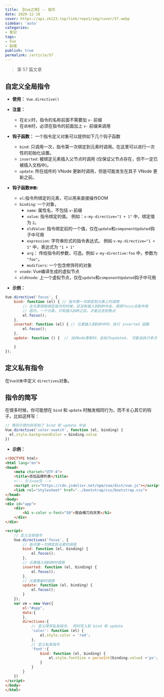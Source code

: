 ```yaml
---
title: 【Vue之旅】-- 指令
date: 2020-12-18
cover: https://api.zk123.top/link/repo1/img/cover/57.webp
sidebar: 'auto'
categories:
- 笔记
tags:
- Vue
- 前端
publish: true
permalink: /article/57
---
```


> 第 57 篇文章
<!-- more -->

## 自定义全局指令
- **使用：** `Vue.directive()`

- **注意：** 
    - 在`定义`时，指令的名称前面不需要加 `v-` 前缀
    - 在`调用`时，必须在指令的前面加上 `v-` 前缀来调用
- **钩子函数：**
    一个指令定义对象可以提供如下几个钩子函数 
    - `bind`: 只调用一次，指令第一次绑定到元素时调用。在这里可以进行一次性的初始化设置。
    - `inserted`: 被绑定元素插入父节点时调用 (仅保证父节点存在，但不一定已被插入文档中)。
    - `update`: 所在组件的 VNode 更新时调用，但是可能发生在其子 VNode 更新之前。
    
- **钩子函数`参数`:**
    - `el`:指令所绑定的元素，可以用来直接操作DOM
    - `binding`: 一个对象，
        - `name`: 属性名，不包括 `v-`前缀
        - `value`: 指令绑定的值。 例如：`v-my-directive="1 + 1"` 中，绑定值为 `2`。
        - `oldValue`: 指令绑定前的一个值，仅在`update`和`componentUpdated`钩子中可用
        - `expression`: 字符串形式的指令表达式。 例如 `v-my-directive="1 + 1"` 中，表达式为 `"1 + 1"`
        - `arg`： 传给指令的参数，可选。例如 `v-my-directive:foo` 中，参数为 `"foo"`。
        - `modifiers`: 一个包含修饰符的对象
    - `vnode`: Vue编译生成的虚拟节点
    - `oldVnode`: 上一个虚拟节点，仅在`update`和`componentUpdated`钩子中可用
- **示例：**
```js
Vue.directive('focus', {
    bind: function (el) { // 指令第一次绑定到元素上时调用
        // 在元素刚刚绑定指令的时候，还没有插入到DOM中去，调用focus没有作用
        // 因为，一个元素，只有插入DOM之后，才能过去到焦点
        el.focus();
    },
    inserted: function (el) { // 元素插入到DOM中时，执行 inserted 函数
        el.focus();
    },
    update: function () {  // 当VNode更新时，会执行updated， 可能会执行多次

    }
});
```

## 定义私有指令
在`Vue对象`中定义 `directives`对象。

## 指令的简写
在很多时候，你可能想在 `bind` 和 `update` 时触发相同行为，而不关心其它的钩子。比如这样写：

```js
// 等同于把代码写到了 bind 和 update 中去
Vue.directive('color-swatch', function (el, binding) {
  el.style.backgroundColor = binding.value
})
```

- **示例：**
```html
<!DOCTYPE html>
<html lang="en">
<head>
    <meta charset="UTF-8">
    <title>添加品牌列表</title>
    <!-- 引入vue包 -->
    <script src="https://cdn.jsdelivr.net/npm/vue/dist/vue.js"></script>
    <link rel="stylesheet" href="../bootstrap/css/bootstrap.css">
</head>
<body>
<div id="app">
    <div>
        <h1 v-color v-font="50">我自横刀向天笑</h1>
    </div>
</div>

<script>
    // 定义全局指令
    Vue.directives('focus', {
        // 指令第一次绑定到元素时调用
        bind: function (el, binding) {
            el.focus();
        },
        // 元素插入到DOM时调用
        inserted: function (el, binding) {
            el.focus();
        },
        // 元素更新时调用
        update: function (el, binding) {
            el.focus();
        }
    });
    var vm = new Vue({
        el:"#app",
        data:{
        },
        directives:{
            // 定义简写私有指令， 同时写入到 bind 和 update
            'color': function (el) {
                el.style.color = 'red';
            },
            // 定义私有指令
            'font':{
                bind: function (el, binding) {
                    el.style.fontSize = parseInt(binding.value) +'px';
                }
            }
        }
    })
</script>
</body>
</html>
```
